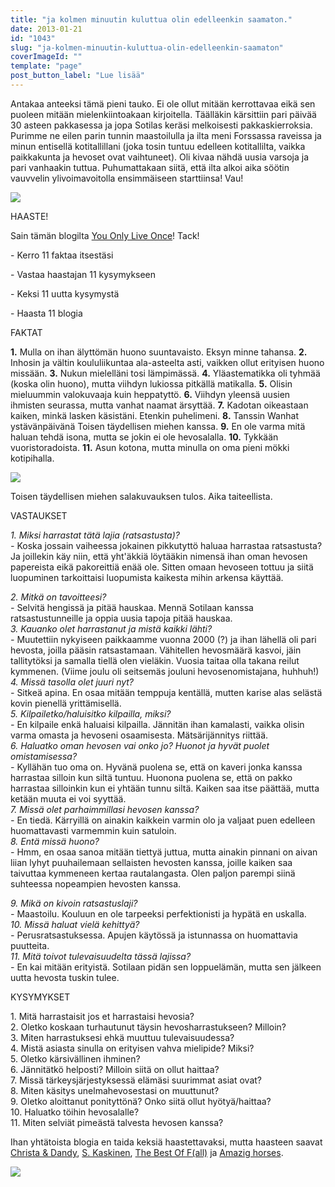 ```yaml
---
title: "ja kolmen minuutin kuluttua olin edelleenkin saamaton."
date: 2013-01-21
id: "1043"
slug: "ja-kolmen-minuutin-kuluttua-olin-edelleenkin-saamaton"
coverImageId: ""
template: "page"
post_button_label: "Lue lisää"
---
```


Antakaa anteeksi tämä pieni tauko. Ei ole ollut mitään kerrottavaa eikä sen puoleen mitään mielenkiintoakaan kirjoitella. Täälläkin kärsittiin pari päivää 30 asteen pakkasessa ja jopa Sotilas keräsi melkoisesti pakkaskierroksia. Purimme ne eilen parin tunnin maastoilulla ja ilta meni Forssassa raveissa ja minun entisellä kotitallillani (joka tosin tuntuu edelleen kotitallilta, vaikka paikkakunta ja hevoset ovat vaihtuneet). Oli kivaa nähdä uusia varsoja ja pari vanhaakin tuttua. Puhumattakaan siitä, että ilta alkoi aika söötin vauvvelin ylivoimavoitolla ensimmäiseen starttiinsa! Vau!

[![](/images/rock.png)](http://4.bp.blogspot.com/-ZYVRASRJhLQ/UP1WebO7pSI/AAAAAAAAE7o/9ulwITJp8Ew/s1600/rock.png)

HAASTE!

Sain tämän blogilta [You Only Live Once](http://erika-only-live-once.blogspot.fi/)! Tack!

\- Kerro 11 faktaa itsestäsi

\- Vastaa haastajan 11 kysymykseen

\- Keksi 11 uutta kysymystä

\- Haasta 11 blogia

FAKTAT

**1.** Mulla on ihan älyttömän huono suuntavaisto. Eksyn minne tahansa. **2.** Inhosin ja vältin koululiikuntaa ala-asteelta asti, vaikken ollut erityisen huono missään. **3.** Nukun mielelläni tosi lämpimässä. **4.** Yläastematikka oli tyhmää (koska olin huono), mutta viihdyn lukiossa pitkällä matikalla. **5.** Olisin mieluummin valokuvaaja kuin heppatyttö. **6.** Viihdyn yleensä uusien ihmisten seurassa, mutta vanhat naamat ärsyttää. **7.** Kadotan oikeastaan kaiken, minkä lasken käsistäni. Etenkin puhelimeni. **8.** Tanssin Wanhat ystävänpäivänä Toisen täydellisen miehen kanssa. **9.** En ole varma mitä haluan tehdä isona, mutta se jokin ei ole hevosalalla. **10.** Tykkään vuoristoradoista. **11.** Asun kotona, mutta minulla on oma pieni mökki kotipihalla.

[![](/images/hoo.png)](http://3.bp.blogspot.com/-PsBRrnAQm1w/UP2Usg48uJI/AAAAAAAAE8E/JBPZEq6Ui6Q/s1600/hoo.png)

Toisen täydellisen miehen salakuvauksen tulos. Aika taiteellista.

VASTAUKSET

_1\. Miksi harrastat tätä lajia (ratsastusta)?_  
_\-_ Koska jossain vaiheessa jokainen pikkutyttö haluaa harrastaa ratsastusta? Ja joillekin käy niin, että yht'äkkiä löytääkin nimensä ihan oman hevosen papereista eikä pakoreittiä enää ole. Sitten omaan hevoseen tottuu ja siitä luopuminen tarkoittaisi luopumista kaikesta mihin arkensa käyttää.

_2\. Mitkä on tavoitteesi?_  
_\-_ Selvitä hengissä ja pitää hauskaa. Mennä Sotilaan kanssa ratsastustunneille ja oppia uusia tapoja pitää hauskaa.  
_3\. Kauanko olet harrastanut ja mistä kaikki lähti?_  
_\-_ Muutettiin nykyiseen paikkaamme vuonna 2000 (?) ja ihan lähellä oli pari hevosta, joilla pääsin ratsastamaan. Vähitellen hevosmäärä kasvoi, jäin tallitytöksi ja samalla tiellä olen vieläkin. Vuosia taitaa olla takana reilut kymmenen. (Viime joulu oli seitsemäs jouluni hevosenomistajana, huhhuh!)  
_4\. Missä tasolla olet juuri nyt?_  
_\-_ Sitkeä apina. En osaa mitään temppuja kentällä, mutten karise alas selästä kovin pienellä yrittämisellä.  
_5\. Kilpailetko/haluisitko kilpailla, miksi?_  
_\-_ En kilpaile enkä haluaisi kilpailla. Jännitän ihan kamalasti, vaikka olisin varma omasta ja hevoseni osaamisesta. Mätsärijännitys riittää.  
_6\. Haluatko oman hevosen vai onko jo? Huonot ja hyvät puolet omistamisessa?_  
_\-_ Kyllähän tuo oma on. Hyvänä puolena se, että on kaveri jonka kanssa harrastaa silloin kun siltä tuntuu. Huonona puolena se, että on pakko harrastaa silloinkin kun ei yhtään tunnu siltä. Kaiken saa itse päättää, mutta ketään muuta ei voi syyttää.  
_7\. Missä olet parhaimmillasi hevosen kanssa?_  
_\-_ En tiedä. Kärryillä on ainakin kaikkein varmin olo ja valjaat puen edelleen huomattavasti varmemmin kuin satuloin.  
_8\. Entä missä huono?_  
_\-_ Hmm, en osaa sanoa mitään tiettyä juttua, mutta ainakin pinnani on aivan liian lyhyt puuhailemaan sellaisten hevosten kanssa, joille kaiken saa taivuttaa kymmeneen kertaa rautalangasta. Olen paljon parempi siinä suhteessa nopeampien hevosten kanssa.

_9\. Mikä on kivoin ratsastuslaji?_  
_\-_ Maastoilu. Kouluun en ole tarpeeksi perfektionisti ja hypätä en uskalla.  
_10\. Missä haluat vielä kehittyä?_  
_\-_ Perusratsastuksessa. Apujen käytössä ja istunnassa on huomattavia puutteita.  
_11\. Mitä toivot tulevaisuudelta tässä lajissa?_  
_\-_ En kai mitään erityistä. Sotilaan pidän sen loppuelämän, mutta sen jälkeen uutta hevosta tuskin tulee.

KYSYMYKSET

1\. Mitä harrastaisit jos et harrastaisi hevosia?  
2\. Oletko koskaan turhautunut täysin hevosharrastukseen? Milloin?  
3\. Miten harrastuksesi ehkä muuttuu tulevaisuudessa?  
4\. Mistä asiasta sinulla on erityisen vahva mielipide? Miksi?  
5\. Oletko kärsivällinen ihminen?  
6\. Jännitätkö helposti? Milloin siitä on ollut haittaa?  
7\. Missä tärkeysjärjestyksessä elämäsi suurimmat asiat ovat?  
8\. Miten käsitys unelmahevosestasi on muuttunut?  
9\. Oletko aloittanut ponityttönä? Onko siitä ollut hyötyä/haittaa?  
10\. Haluatko töihin hevosalalle?  
11\. Miten selviät pimeästä talvesta hevosen kanssa?

Ihan yhtätoista blogia en taida keksiä haastettavaksi, mutta haasteen saavat [Christa & Dandy](http://kilpasilakka.blogspot.fi/), [S. Kaskinen](http://skaskinen.blogspot.fi/), [The Best Of F(all)](http://kouluponi.blogspot.fi/) ja [Amazig horses](http://lookatmyhorsemyhorseisamazing.blogspot.fi/).

[![](/images/ak.png)](http://4.bp.blogspot.com/-o6SxX_etlJE/UP2WewsflnI/AAAAAAAAE8U/DFGAH4CfOS8/s1600/ak.png)
